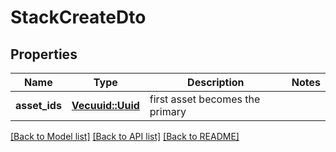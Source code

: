 # StackCreateDto

## Properties

Name | Type | Description | Notes
------------ | ------------- | ------------- | -------------
**asset_ids** | [**Vec<uuid::Uuid>**](uuid::Uuid.md) | first asset becomes the primary | 

[[Back to Model list]](../README.md#documentation-for-models) [[Back to API list]](../README.md#documentation-for-api-endpoints) [[Back to README]](../README.md)


